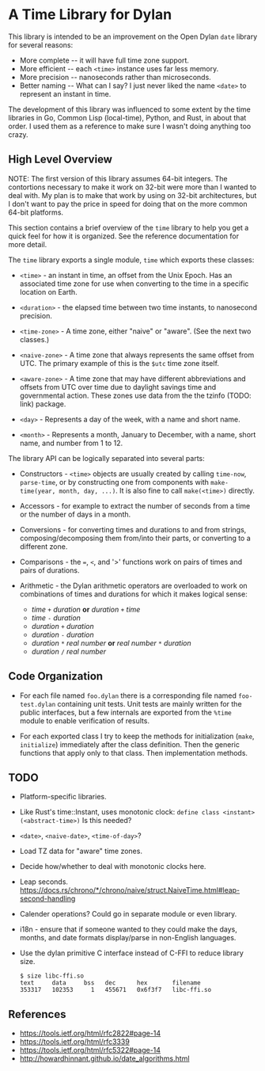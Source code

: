 # A Time Library for Dylan

This library is intended to be an improvement on the Open Dylan `date` library
for several reasons:

*  More complete -- it will have full time zone support.
*  More efficient -- each `<time>` instance uses far less memory.
*  More precision -- nanoseconds rather than microseconds.
*  Better naming -- What can I say? I just never liked the name `<date>` to
   represent an instant in time.

The development of this library was influenced to some extent by the time
libraries in Go, Common Lisp (local-time), Python, and Rust, in about that
order. I used them as a reference to make sure I wasn't doing anything too
crazy.

## High Level Overview

NOTE: The first version of this library assumes 64-bit integers. The
contortions necessary to make it work on 32-bit were more than I wanted to deal
with. My plan is to make that work by using <double-integer> on 32-bit
architectures, but I don't want to pay the price in speed for doing that on
the more common 64-bit platforms.

This section contains a brief overview of the `time` library to help you get a
quick feel for how it is organized. See the reference documentation for more
detail.

The `time` library exports a single module, `time` which exports these classes:

* `<time>` - an instant in time, an offset from the Unix Epoch. Has an
  associated time zone for use when converting to the time in a specific
  location on Earth.

* `<duration>` - the elapsed time between two time instants, to nanosecond
  precision.

* `<time-zone>` - A time zone, either "naive" or "aware". (See the next two
  classes.)

* `<naive-zone>` - A time zone that always represents the same offset from
  UTC. The primary example of this is the `$utc` time zone itself.

* `<aware-zone>` - A time zone that may have different abbreviations and
  offsets from UTC over time due to daylight savings time and governmental
  action. These zones use data from the the tzinfo (TODO: link) package.

* `<day>` - Represents a day of the week, with a name and short name.

* `<month>` - Represents a month, January to December, with a name, short name,
  and number from 1 to 12.

The library API can be logically separated into several parts:

* Constructors - `<time>` objects are usually created by calling `time-now`,
  `parse-time`, or by constructing one from components with `make-time(year,
  month, day, ...)`. It is also fine to call `make(<time>)` directly.

* Accessors - for example to extract the number of seconds from a time or the
  number of days in a month.

* Conversions - for converting times and durations to and from strings,
  composing/decomposing them from/into their parts, or converting to a
  different zone.

* Comparisons - the `=`, `<`, and '>' functions work on pairs of times and
  pairs of durations.

* Arithmetic - the Dylan arithmetic operators are overloaded to work on
  combinations of times and durations for which it makes logical sense:

  * _time_ `+` _duration_ **or** _duration_ `+` _time_
  * _time_ `-` _duration_
  * _duration_ `+` _duration_
  * _duration_ `-` _duration_
  * _duration_ `*` _real number_ **or** _real number_ `*` _duration_
  * _duration_ `/` _real number_


## Code Organization

* For each file named `foo.dylan` there is a corresponding file named
  `foo-test.dylan` containing unit tests. Unit tests are mainly written for the
  public interfaces, but a few internals are exported from the `%time` module
  to enable verification of results.

* For each exported class I try to keep the methods for initialization (`make`,
  `initialize`) immediately after the class definition. Then the generic
  functions that apply only to that class. Then implementation methods.


## TODO

* Platform-specific libraries.

* Like Rust's time::Instant, uses monotonic clock: `define class <instant>
  (<abstract-time>)` Is this needed?

*  `<date>`, `<naive-date>`, `<time-of-day>`?

*  Load TZ data for "aware" time zones.

*  Decide how/whether to deal with monotonic clocks here.

*  Leap seconds.
   https://docs.rs/chrono/*/chrono/naive/struct.NaiveTime.html#leap-second-handling

*  Calender operations? Could go in separate module or even library.

*  i18n - ensure that if someone wanted to they could make the days,
   months, and date formats display/parse in non-English languages.

*  Use the dylan primitive C interface instead of C-FFI to reduce library size.

   ```shell
   $ size libc-ffi.so
   text     data     bss   dec      hex       filename
   353317   102353     1   455671   0x6f3f7   libc-ffi.so
   ```

## References

* https://tools.ietf.org/html/rfc2822#page-14
* https://tools.ietf.org/html/rfc3339
* https://tools.ietf.org/html/rfc5322#page-14
* http://howardhinnant.github.io/date_algorithms.html
